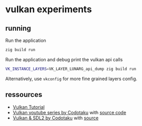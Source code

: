 # vulkan experiments

## running

Run the application
```bash
zig build run
```

Run the application and debug print the vulkan api calls
```bash
VK_INSTANCE_LAYERS=VK_LAYER_LUNARG_api_dump zig build run
```

Alternatively, use `vkconfig` for more fine grained layers config.


## ressources
- [Vulkan Tutorial](https://vulkan-tutorial.com/)
- [Vulkan youtube series by Codotaku](https://www.youtube.com/watch?v=Kf7BIPUUfsc) with [source code](https://github.com/CodesOtakuYT/vulkan_zig)
- [Vulkan & SDL2 by Codotaku](https://www.youtube.com/playlist?list=PLlKj-4rp1Gz2KfP0B0XN2a5i-WFjhyzrh) with [source](https://github.com/CodesOtakuYT/zig_vk)
